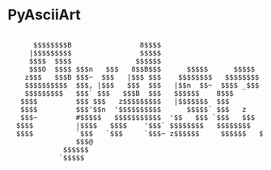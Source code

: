 PyAsciiArt
============

<pre>                                                                                          
      $$$$$$$$B                8$$$$                           $$$k  $$$     l$$$$                $ 
     |$$$$$$$$$                $$$$$                           $$$  #$$$     $$$$$              $$$ 
     $$$$  $$$$               $$$$$$                                        $$$$$$             $$$n 
     $$$O  $$$$ $$$n   $$$   8$$B$$$      $$$$$      $$$$$    $$$,  $$$    8$$B$$$    |$$$#$$z$$$$$$
    z$$$   $$$B $$$~  $$$   |$$$ $$$    $$$$$$$$   $$$$$$$$   $$$  #$$$    $$$ $$$    $$$$$$B$$$$$$k
    $$$$$$$$$$  $$$, |$$$   $$$  $$$   |$$n  $$~  $$$$ _$$$  z$$$  $$$)   $$$, $$$`   $$$$$$ $$$$$$ 
    $$$$$$$$$   $$$` $$$   $$$B  $$$   $$$$$$    8$$$        $$$)  $$$   $$$$  $$$,  l$$$     $$$   
   $$$$         $$$ $$$   z$$$$$$$$$   |$$$$$$$  $$$         $$$  Z$$$   $$$$$$$$$~  $$$$    $$$$   
   $$$$         $$$'$$n  '$$$$$$$$$$      $$$$$` $$$   z    Z$$$  $$$~  $$$$$$$$$$n  $$$     $$$    
   $$$~         #$$$$$   $$$$$$$$$$$  '$$   $$$ `$$$   $$$  $$$n  $$$  $$$$$$$$$$$O #$$$     $$$    
  $$$$          |$$$$   $$$$    '$$$` $$$$$$$$   $$$$$$$$   $$$  $$$$ Z$$$    '$$$k $$$,    _$$$$@  
  $$$$          `$$$   `$$$     `$$$~ z$$$$$$     $$$$$$   $$$$  $$$  $$$n    `$$$@ $$$      $$$$   
                $$$@
             $$$$$$
            `$$$$$                                                                              
</pre>
